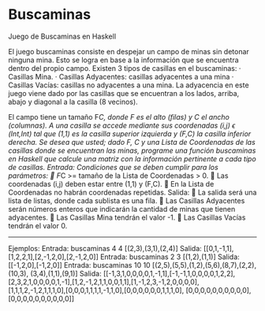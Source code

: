Buscaminas
==========

Juego de Buscaminas en Haskell

El juego buscaminas consiste en despejar un campo de minas sin detonar ninguna mina. Esto se
logra en base a la información que se encuentra dentro del propio campo.
Existen 3 tipos de casillas en el buscaminas:
· Casillas Mina.
· Casillas Adyacentes: casillas adyacentes a una mina
· Casillas Vacías: casillas no adyacentes a una mina.
La adyacencia en este juego viene dado por las casillas que se encuentran a los lados, arriba,
abajo y diagonal a la casilla (8 vecinos).

El campo tiene un tamaño F*C, donde F es el alto (filas) y C el ancho (columnas).
A una casilla se accede mediante sus coordenadas (i,j) ϵ (Int,Int) tal que (1,1) es la casilla
superior izquierda y (F,C) la casilla inferior derecha.
Se desea que usted; dado F, C y una Lista de Coordenadas de las casillas donde se encuentran
las minas, programe una función buscaminas en Haskell que calcule una matriz con la
información pertinente a cada tipo de casillas.
Entrada:
Condiciones que se deben cumplir para los parámetros:
 F*C >= tamaño de la Lista de Coordenadas > 0.
 Las coordenadas (i,j) deben estar entre (1,1) y (F,C).
 En la Lista de Coordenadas no habrán coordenadas repetidas.
Salida:
 La salida será una lista de listas, donde cada sublista es una fila.
 Las Casillas Adyacentes serán números enteros que indicarán la cantidad de minas que
tienen adyacentes.
 Las Casillas Mina tendrán el valor -1.
 Las Casillas Vacías tendrán el valor 0.

***************************************************************************************************
Ejemplos:
Entrada: buscaminas 4 4 [(2,3),(3,1),(2,4)]
Salida: [[0,1,-1,1],[1,2,2,1],[2,-1,2,0],[2,-1,2,0]]
Entrada: buscaminas 2 3 [(1,2),(1,1)]
Salida: [[-1,2,0],[-1,2,0]]
Entrada: buscaminas 10 10 [(2,5),(5,5),(1,2),(5,6),(8,7),(2,2),(10,3),
(3,4),(1,1),(9,1)]
Salida: [[-1,3,1,0,0,0,0,1,-1,1],[-1,-1,1,0,0,0,0,1,2,2],
[2,3,2,1,0,0,0,0,1,-1],[1,2,-1,2,1,1,0,0,1,1],[1,-1,2,3,-1,2,0,0,0,0],
[1,1,1,2,-1,2,1,1,1,0],[0,0,0,1,1,1,1,-1,1,0],[0,0,0,0,0,0,1,1,1,0],
[0,0,0,0,0,0,0,0,0,0],[0,0,0,0,0,0,0,0,0,0]]
